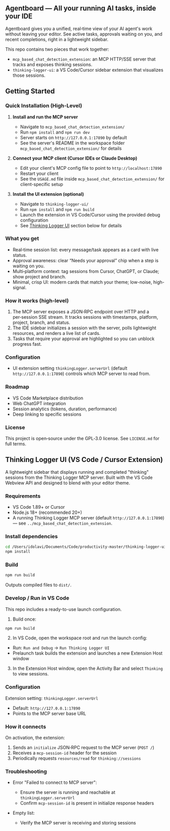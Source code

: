 ## Agentboard — All your running AI tasks, inside your IDE

Agentboard gives you a unified, real‑time view of your AI agent's work without leaving your editor. See active tasks, approvals waiting on you, and recent completions, right in a lightweight sidebar.

This repo contains two pieces that work together:

- `mcp_based_chat_detection_extension`: an MCP HTTP/SSE server that tracks and exposes thinking sessions.
- `thinking-logger-ui`: a VS Code/Cursor sidebar extension that visualizes those sessions.

## Getting Started

### Quick Installation (High-Level)

1. **Install and run the MCP server**
   - Navigate to `mcp_based_chat_detection_extension/`
   - Run `npm install` and `npm run dev`
   - Server starts on `http://127.0.0.1:17890` by default
   - See the server's README in the workspace folder `mcp_based_chat_detection_extension/` for details

2. **Connect your MCP client (Cursor IDEs or Claude Desktop)**
   - Edit your client's MCP config file to point to `http://localhost:17890`
   - Restart your client
   - See the `USAGE.md` file inside `mcp_based_chat_detection_extension/` for client-specific setup

3. **Install the UI extension (optional)**
   - Navigate to `thinking-logger-ui/`
   - Run `npm install` and `npm run build`
   - Launch the extension in VS Code/Cursor using the provided debug configuration
   - See [Thinking Logger UI](#thinking-logger-ui-vs-code--cursor-extension) section below for details

### What you get

- Real‑time session list: every message/task appears as a card with live status.
- Approval awareness: clear “Needs your approval” chip when a step is waiting on you.
- Multi‑platform context: tag sessions from Cursor, ChatGPT, or Claude; show project and branch.
- Minimal, crisp UI: modern cards that match your theme; low-noise, high-signal.

### How it works (high‑level)

1) The MCP server exposes a JSON‑RPC endpoint over HTTP and a per‑session SSE stream. It tracks sessions with timestamps, platform, project, branch, and status.
2) The IDE sidebar initializes a session with the server, polls lightweight resources, and renders a live list of cards.
3) Tasks that require your approval are highlighted so you can unblock progress fast.

### Configuration

- UI extension setting `thinkingLogger.serverUrl` (default `http://127.0.0.1:17890`) controls which MCP server to read from.

### Roadmap

- VS Code Marketplace distribution
- Web ChatGPT integration
- Session analytics (tokens, duration, performance)
- Deep linking to specific sessions

### License

This project is open‑source under the GPL‑3.0 license. See `LICENSE.md` for full terms.

## Thinking Logger UI (VS Code / Cursor Extension)

A lightweight sidebar that displays running and completed "thinking" sessions from the Thinking Logger MCP server. Built with the VS Code Webview API and designed to blend with your editor theme.

### Requirements

- VS Code 1.89+ or Cursor
- Node.js 18+ (recommended 20+)
- A running Thinking Logger MCP server (default `http://127.0.0.1:17890`) — see `../mcp_based_chat_detection_extension`.

### Install dependencies

```bash
cd /Users/idolavi/Documents/Code/productivity-master/thinking-logger-ui
npm install
```

### Build

```bash
npm run build
```

Outputs compiled files to `dist/`.

### Develop / Run in VS Code

This repo includes a ready-to-use launch configuration.

1) Build once:

```bash
npm run build
```

2) In VS Code, open the workspace root and run the launch config:

- Run: `Run and Debug` → `Run Thinking Logger UI`
- Prelaunch task builds the extension and launches a new Extension Host window

3) In the Extension Host window, open the Activity Bar and select `Thinking` to view sessions.

### Configuration

Extension setting: `thinkingLogger.serverUrl`

- Default: `http://127.0.0.1:17890`
- Points to the MCP server base URL

### How it connects

On activation, the extension:

1) Sends an `initialize` JSON‑RPC request to the MCP server (`POST /`)
2) Receives a `mcp-session-id` header for the session
3) Periodically requests `resources/read` for `thinking://sessions`

### Troubleshooting

- Error "Failed to connect to MCP server":
  - Ensure the server is running and reachable at `thinkingLogger.serverUrl`
  - Confirm `mcp-session-id` is present in initialize response headers

- Empty list:
  - Verify the MCP server is receiving and storing sessions


